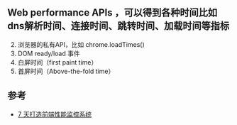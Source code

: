 ## Web performance APIs ，可以得到各种时间比如dns解析时间、连接时间、跳转时间、加载时间等指标

2. 浏览器的私有API，比如 chrome.loadTimes()
3. DOM ready/load 事件
4. 白屏时间（first paint time）
5. 首屏时间（Above-the-fold time）






## 参考
- [7 天打造前端性能监控系统](http://fex.baidu.com/blog/2014/05/build-performance-monitor-in-7-days/)
